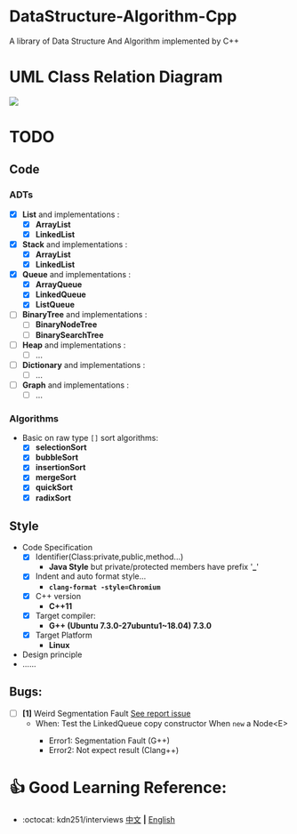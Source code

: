 # DataStructure-Algorithm-Cpp
A library of Data Structure And Algorithm implemented by C++

# UML Class Relation Diagram
![](https://s1.ax1x.com/2018/10/15/iaQrRI.png)

# TODO
## Code
### ADTs
- [x] **List** and implementations : 
    - [x] **ArrayList**
    - [x] **LinkedList** 
- [x] **Stack** and implementations :
    - [x] **ArrayList**
    - [x] **LinkedList**
- [X] **Queue** and implementations :
    - [x] **ArrayQueue**
    - [x] **LinkedQueue**
    - [x] **ListQueue**
- [ ] **BinaryTree** and implementations : 
    - [ ] **BinaryNodeTree**
    - [ ] **BinarySearchTree**
- [ ] **Heap** and implementations : 
    - [ ] ...
- [ ] **Dictionary** and implementations : 
    - [ ] ...
- [ ] **Graph** and implementations : 
    - [ ] ...
    
### Algorithms
- Basic on raw type `[]` sort algorithms:
    - [x] **selectionSort**
    - [x] **bubbleSort**
    - [x] **insertionSort**
    - [x] **mergeSort**
    - [x] **quickSort**
    - [x] **radixSort**
    
## Style
- Code Specification
  - [x] Identifier(Class:private,public,method...)
    - **Java Style** but private/protected members have prefix '**_**'
  - [x] Indent and auto format style...
    - **`clang-format -style=Chromium`**
  - [x] C++ version
    - **C++11**
  - [x] Target compiler:
    - **G++ (Ubuntu 7.3.0-27ubuntu1~18.04) 7.3.0**
  - [x] Target Platform
    - **Linux**
    
- Design principle
- ......

## Bugs:
- [ ] **[1]** Weird Segmentation Fault [See report issue](https://github.com/Straydragonl/DataStructure-Algorithm-Cpp/issues/1)
  - When: Test the LinkedQueue<E> copy constructor When `new` a Node\<E\> 
      - Error1: Segmentation Fault (G++)
      - Error2: Not expect result (Clang++)

# :+1: Good Learning Reference:
- :octocat: kdn251/interviews [中文](https://github.com/kdn251/interviews?utm_source=gold_browser_extension#data-structures) **|** [English](https://github.com/kdn251/interviews/blob/master/README-zh-cn.md#%E6%95%B0%E6%8D%AE%E7%BB%93%E6%9E%84)